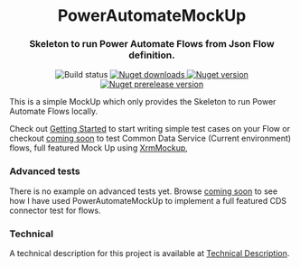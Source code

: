 <h1 align="center">PowerAutomateMockUp</h1>
<h3 align="center">Skeleton to run Power Automate Flows from Json Flow definition.</h3>
<p align="center">
    <img alt="Build status" src="https://github.com/thygesteffensen/FlowRunner/workflows/Build/badge.svg?branch=master">
    <a href="https://www.nuget.org/packages/PowerAutomateMockUp/">
        <img alt="Nuget downloads" src="https://img.shields.io/nuget/dt/PowerAutomateMockUp">
    </a>
    <a href="https://www.nuget.org/packages/PowerAutomateMockUp/">
        <img alt="Nuget version" src="https://img.shields.io/nuget/v/PowerAutomateMockUp">
    </a>
    <a href="https://www.nuget.org/packages/PowerAutomateMockUp/">
        <img alt="Nuget prerelease version" src="https://img.shields.io/nuget/vpre/PowerAutomateMockUp">
    </a>
</p>

This is a simple MockUp which only provides the Skeleton to run Power Automate Flows locally.

Check out [Getting Started](GettingStarted.md) to start writing simple test cases on your Flow or checkout [coming soon](comingSoon.md) to test Common Data Service (Current environment) flows, full featured Mock Up using [XrmMockup](https://github.com/delegateas/XrmMockup),

### Advanced tests

There is no example on advanced tests yet. Browse [coming soon](comingSoon.md) to see how I have used PowerAutomateMockUp to implement a full featured CDS connector test for flows.

### Technical

A technical description for this project is available at [Technical Description](Technical.md).